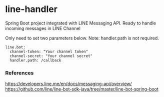 # line-handler
Spring Boot project integrated with LINE Messaging API. Ready to handle incoming messages in LINE Channel

Only need to set two parameters below. Note: handler.path is not required.

```
line.bot:
  channel-token: "Your channel token"
  channel-secret: "Your channel secret"
  handler.path: /callback
```

### References
https://developers.line.me/en/docs/messaging-api/overview/  
https://github.com/line/line-bot-sdk-java/tree/master/line-bot-spring-boot

